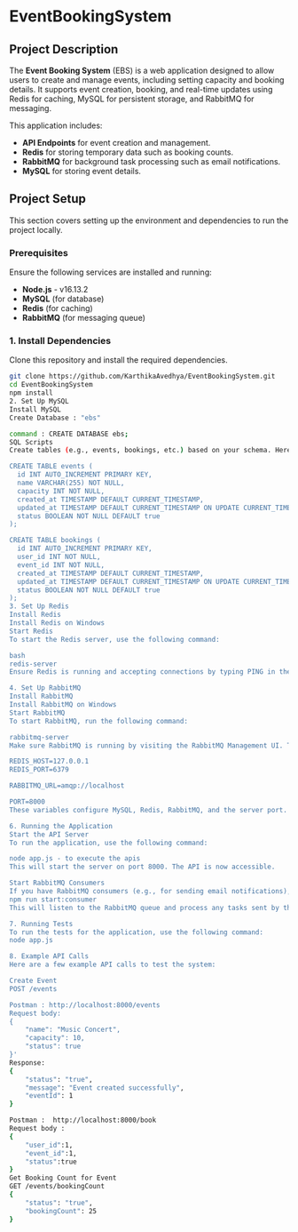 # EventBookingSystem

## Project Description

The **Event Booking System** (EBS) is a web application designed to allow users to create and manage events, including setting capacity and booking details. It supports event creation, booking, and real-time updates using Redis for caching, MySQL for persistent storage, and RabbitMQ for messaging.

This application includes:
- **API Endpoints** for event creation and management.
- **Redis** for storing temporary data such as booking counts.
- **RabbitMQ** for background task processing such as email notifications.
- **MySQL** for storing event details.

## Project Setup

This section covers setting up the environment and dependencies to run the project locally.

### Prerequisites

Ensure the following services are installed and running:

- **Node.js** - v16.13.2
- **MySQL** (for database)
- **Redis** (for caching)
- **RabbitMQ** (for messaging queue)

### 1. Install Dependencies

Clone this repository and install the required dependencies.

```bash
git clone https://github.com/KarthikaAvedhya/EventBookingSystem.git
cd EventBookingSystem
npm install
2. Set Up MySQL
Install MySQL
Create Database : "ebs"

command : CREATE DATABASE ebs;
SQL Scripts
Create tables (e.g., events, bookings, etc.) based on your schema. Here's an example for the events table:

CREATE TABLE events (
  id INT AUTO_INCREMENT PRIMARY KEY,
  name VARCHAR(255) NOT NULL,
  capacity INT NOT NULL,
  created_at TIMESTAMP DEFAULT CURRENT_TIMESTAMP,
  updated_at TIMESTAMP DEFAULT CURRENT_TIMESTAMP ON UPDATE CURRENT_TIMESTAMP,
  status BOOLEAN NOT NULL DEFAULT true
);

CREATE TABLE bookings (
  id INT AUTO_INCREMENT PRIMARY KEY,
  user_id INT NOT NULL,
  event_id INT NOT NULL,
  created_at TIMESTAMP DEFAULT CURRENT_TIMESTAMP,
  updated_at TIMESTAMP DEFAULT CURRENT_TIMESTAMP ON UPDATE CURRENT_TIMESTAMP,
  status BOOLEAN NOT NULL DEFAULT true
);
3. Set Up Redis
Install Redis
Install Redis on Windows
Start Redis
To start the Redis server, use the following command:

bash
redis-server
Ensure Redis is running and accepting connections by typing PING in the Redis CLI, and it should return PONG.

4. Set Up RabbitMQ
Install RabbitMQ
Install RabbitMQ on Windows
Start RabbitMQ
To start RabbitMQ, run the following command:

rabbitmq-server
Make sure RabbitMQ is running by visiting the RabbitMQ Management UI. The default username and password are guest and guest.

REDIS_HOST=127.0.0.1
REDIS_PORT=6379

RABBITMQ_URL=amqp://localhost

PORT=8000
These variables configure MySQL, Redis, RabbitMQ, and the server port. Make sure to adjust the values based on your local setup.

6. Running the Application
Start the API Server
To run the application, use the following command:

node app.js - to execute the apis
This will start the server on port 8000. The API is now accessible.

Start RabbitMQ Consumers
If you have RabbitMQ consumers (e.g., for sending email notifications), you can start them separately using the following command:
npm run start:consumer
This will listen to the RabbitMQ queue and process any tasks sent by the application (such as email notifications).

7. Running Tests
To run the tests for the application, use the following command:
node app.js

8. Example API Calls
Here are a few example API calls to test the system:

Create Event
POST /events

Postman : http://localhost:8000/events 
Request body:
{
    "name": "Music Concert",
    "capacity": 10,
    "status": true
}'
Response:
{
    "status": "true",
    "message": "Event created successfully",
    "eventId": 1
}

Postman :  http://localhost:8000/book 
Request body :
{
    "user_id":1,
    "event_id":1,
    "status":true
}
Get Booking Count for Event
GET /events/bookingCount
{
    "status": "true",
    "bookingCount": 25
}
